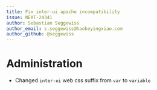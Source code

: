 ```yaml
---
title: Fix inter-ui apache incompatibility
issue: NEXT-24341
author: Sebastian Seggewiss
author_email: s.seggewiss@haokeyingxiao.com
author_github: @seggewiss
---
```

# Administration
* Changed `inter-ui` web css suffix from `var` to `variable`
